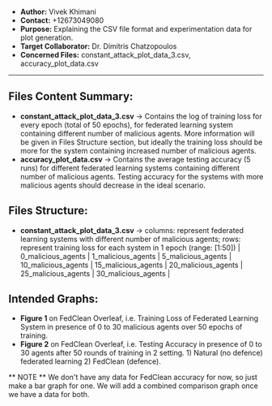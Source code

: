 - **Author:** Vivek Khimani
- **Contact:** +12673049080
- **Purpose:** Explaining the CSV file format and experimentation data for plot generation.
- **Target Collaborator:** Dr. Dimitris Chatzopoulos
- **Concerned Files:** constant_attack_plot_data_3.csv, accuracy_plot_data.csv

---

## Files Content Summary:

- **constant_attack_plot_data_3.csv** -> Contains the log of training loss for every epoch (total of 50 epochs), for federated learning system containing different number of malicious agents. More information will be given in Files Structure section, but ideally the training loss should be more for the system containing increased number of malicious agents. 
- **accuracy_plot_data.csv** -> Contains the average testing accuracy (5 runs) for different federated learning systems containing different number of malicious agents. Testing accuracy for the systems with more malicious agents should decrease in the ideal scenario.

## Files Structure:

- **constant_attack_plot_data_3.csv** -> columns: represent federated learning systems with different number of malicious agents; rows: represent training loss for each system in 1 epoch (range: [1:50])
| 0_malicious_agents    | 1_malicious_agents   | 5_malicious_agents    | 10_malicious_agents    | 15_malicious_agents    | 20_malicious_agents    | 25_malicious_agents    | 30_malicious_agents |
## Intended Graphs:

- **Figure 1** on FedClean Overleaf, i.e. Training Loss of Federated Learning System in presence of 0 to 30 malicious agents over 50 epochs of training. 
- **Figure 2** on FedClean Overleaf, i.e. Testing Accuracy in presence of 0 to 30 agents after 50 rounds of training in 2 setting. 1) Natural (no defence) federated learning 2) FedClean (defence).

** NOTE ** We don't have any data for FedClean accuracy for now, so just make a bar graph for one. We will add a combined comparison graph once we have a data for both. 